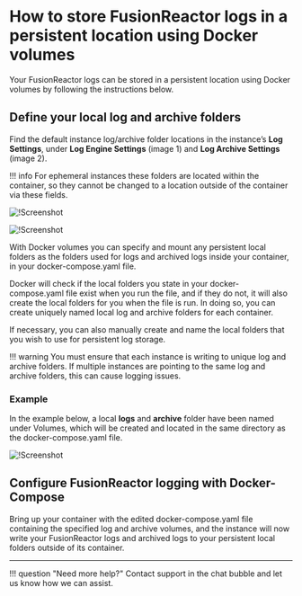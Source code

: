 # How to store FusionReactor logs in a persistent location using Docker volumes

Your FusionReactor logs can be stored in a persistent location using Docker volumes by following the instructions below.

## Define your local log and archive folders

Find the default instance log/archive folder locations in the instance’s **Log Settings**, under **Log Engine Settings** (image 1) and **Log Archive Settings** (image 2). 

!!! info
    For ephemeral instances these folders are located within the container, so they cannot be changed to a location outside of the container via these fields.

![!Screenshot](/Troubleshooting/images/logsettings1.png)

![!Screenshot](/Troubleshooting/images/logsettings2.png)

With Docker volumes you can specify and mount any persistent local folders as the folders used for logs and archived logs inside your container, in your docker-compose.yaml file. 

Docker will check if the local folders you state in your docker-compose.yaml file exist when you run the file, and if they do not, it will also create the local folders for you when the file is run. In doing so, you can create uniquely named local log and archive folders for each container.


If necessary, you can also manually create and name the local folders that you wish to use for persistent log storage.

!!! warning
    You must ensure that each instance is writing to unique log and archive folders. If multiple instances are pointing to the same log and archive folders, this can cause logging issues.


### Example

In the example below, a local **logs** and **archive** folder have been named under Volumes, which will be created and located in the same directory as the docker-compose.yaml file. 

![!Screenshot](/Troubleshooting/images/example.png)

## Configure FusionReactor logging with Docker-Compose

Bring up your container with the edited docker-compose.yaml file containing the specified log and archive volumes, and the instance will now write your FusionReactor logs and archived logs to your persistent local folders outside of its container. 

___

!!! question "Need more help?"
    Contact support in the chat bubble and let us know how we can assist. 
